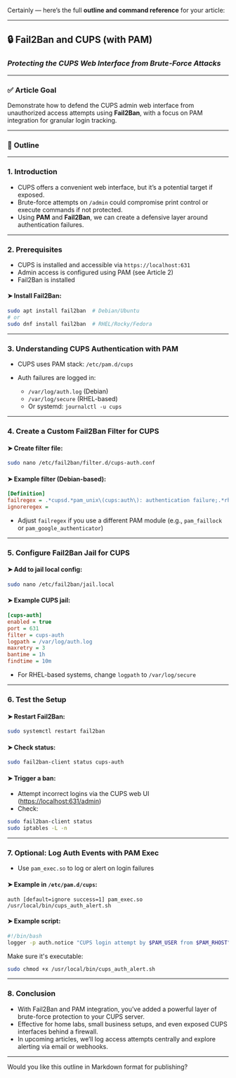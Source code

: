 Certainly — here’s the full **outline and command reference** for your article:

---

## 🔒 **Fail2Ban and CUPS (with PAM)**

### *Protecting the CUPS Web Interface from Brute-Force Attacks*

---

### ✅ **Article Goal**

Demonstrate how to defend the CUPS admin web interface from unauthorized access attempts using **Fail2Ban**, with a focus on PAM integration for granular login tracking.

---

### 🧱 **Outline**

---

### 1. **Introduction**

* CUPS offers a convenient web interface, but it’s a potential target if exposed.
* Brute-force attempts on `/admin` could compromise print control or execute commands if not protected.
* Using **PAM** and **Fail2Ban**, we can create a defensive layer around authentication failures.

---

### 2. **Prerequisites**

* CUPS is installed and accessible via `https://localhost:631`
* Admin access is configured using PAM (see Article 2)
* Fail2Ban is installed

#### ➤ Install Fail2Ban:

```bash
sudo apt install fail2ban  # Debian/Ubuntu
# or
sudo dnf install fail2ban  # RHEL/Rocky/Fedora
```

---

### 3. **Understanding CUPS Authentication with PAM**

* CUPS uses PAM stack: `/etc/pam.d/cups`
* Auth failures are logged in:

  * `/var/log/auth.log` (Debian)
  * `/var/log/secure` (RHEL-based)
  * Or systemd: `journalctl -u cups`

---

### 4. **Create a Custom Fail2Ban Filter for CUPS**

#### ➤ Create filter file:

```bash
sudo nano /etc/fail2ban/filter.d/cups-auth.conf
```

#### ➤ Example filter (Debian-based):

```ini
[Definition]
failregex = .*cupsd.*pam_unix\(cups:auth\): authentication failure;.*rhost=<HOST>
ignoreregex =
```

* Adjust `failregex` if you use a different PAM module (e.g., `pam_faillock` or `pam_google_authenticator`)

---

### 5. **Configure Fail2Ban Jail for CUPS**

#### ➤ Add to jail local config:

```bash
sudo nano /etc/fail2ban/jail.local
```

#### ➤ Example CUPS jail:

```ini
[cups-auth]
enabled = true
port = 631
filter = cups-auth
logpath = /var/log/auth.log
maxretry = 3
bantime = 1h
findtime = 10m
```

* For RHEL-based systems, change `logpath` to `/var/log/secure`

---

### 6. **Test the Setup**

#### ➤ Restart Fail2Ban:

```bash
sudo systemctl restart fail2ban
```

#### ➤ Check status:

```bash
sudo fail2ban-client status cups-auth
```

#### ➤ Trigger a ban:

* Attempt incorrect logins via the CUPS web UI ([https://localhost:631/admin](https://localhost:631/admin))
* Check:

```bash
sudo fail2ban-client status
sudo iptables -L -n
```

---

### 7. **Optional: Log Auth Events with PAM Exec**

* Use `pam_exec.so` to log or alert on login failures

#### ➤ Example in `/etc/pam.d/cups`:

```pam
auth [default=ignore success=1] pam_exec.so /usr/local/bin/cups_auth_alert.sh
```

#### ➤ Example script:

```bash
#!/bin/bash
logger -p auth.notice "CUPS login attempt by $PAM_USER from $PAM_RHOST"
```

Make sure it's executable:

```bash
sudo chmod +x /usr/local/bin/cups_auth_alert.sh
```

---

### 8. **Conclusion**

* With Fail2Ban and PAM integration, you’ve added a powerful layer of brute-force protection to your CUPS server.
* Effective for home labs, small business setups, and even exposed CUPS interfaces behind a firewall.
* In upcoming articles, we’ll log access attempts centrally and explore alerting via email or webhooks.

---

Would you like this outline in Markdown format for publishing?

